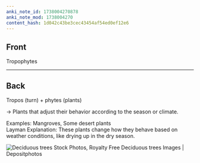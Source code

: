 ```yaml
---
anki_note_id: 1738004270878
anki_note_mod: 1738004270
content_hash: 1d042c43be3cec43454af54ed0ef12e6
---
```


## Front

Tropophytes

<hr/>

## Back

Tropos (turn) + phytes (plants)

→ Plants that adjust their behavior according to the season or climate.

Examples: Mangroves, Some desert plants  
Layman Explanation: These plants change how they behave based on weather conditions, like drying up in the dry season.

![Deciduous trees Stock Photos, Royalty Free Deciduous trees Images |  Depositphotos](depositphotos_66911207-stock-photo-rendering-of-four-different-kind.jpg)